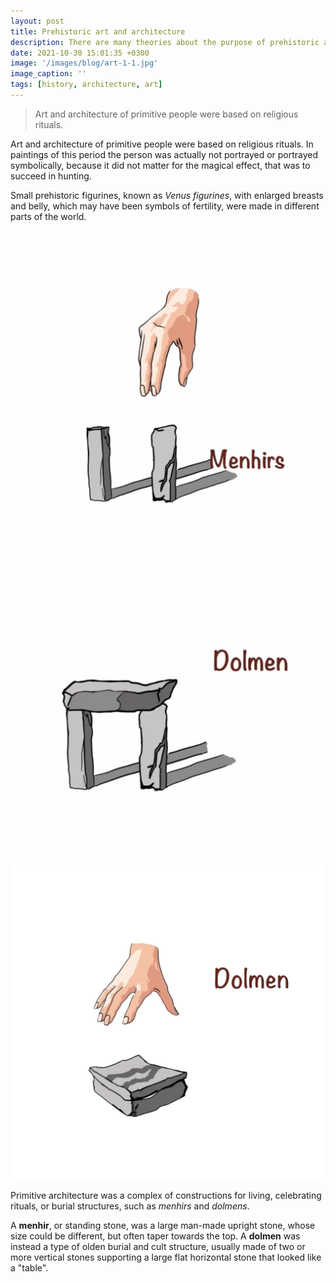 ```yaml
---
layout: post
title: Prehistoric art and architecture
description: There are many theories about the purpose of prehistoric art, the most common of which is that it was part of religious rituals...
date: 2021-10-30 15:01:35 +0300
image: '/images/blog/art-1-1.jpg'
image_caption: ''
tags: [history, architecture, art]
---
```


> Art and architecture of primitive people were based on religious rituals.

Art and architecture of primitive people were based on religious rituals.
In paintings of this period the person was actually not portrayed or portrayed symbolically, because it did not matter for the magical effect, that was to succeed in hunting.

Small prehistoric figurines, known as _Venus figurines_, with enlarged breasts and belly, which may have been symbols of fertility, were made in different parts of the world.

<div class="gallery-box">
  <div class="gallery">
    <img src="/images/blog/architectur-1-3.jpg" loading="lazy" alt="menhir">
    <img src="/images/blog/architectur-1-2.jpg" loading="lazy" alt="dolmen">
    <img src="/images/blog/architectur-1-1.jpg" loading="lazy" alt="dolmen">
  </div>
</div>

Primitive architecture was a complex of constructions for living, celebrating rituals, or burial structures, such as _menhirs_ and _dolmens_.

A **menhir**, or standing stone, was a large man-made upright stone, whose size could be different, but often taper towards the top.
A **dolmen** was instead a type of olden burial and cult structure, usually made of two or more vertical stones supporting a large flat horizontal stone that looked like a "table".
